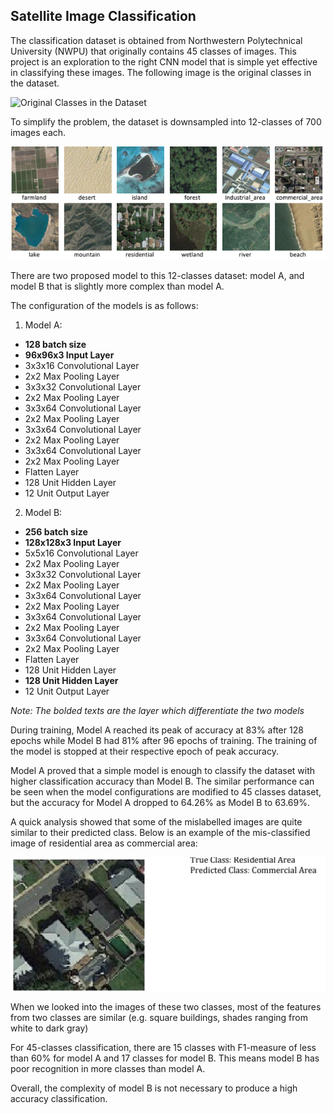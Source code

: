 Satellite Image Classification
---
The classification dataset is obtained from Northwestern Polytechnical University (NWPU) that originally contains 45 classes of images. This project is an exploration to the right CNN model that is simple yet effective in classifying these images. The following image is the original classes in the dataset.

![Original Classes in the Dataset](http://www.escience.cn/system/img?imgId=86962)

To simplify the problem, the dataset is downsampled into 12-classes of 700 images each.

![Downsampled Dataset](12-classes.png)

There are two proposed model to this 12-classes dataset: model A, and model B that is slightly more complex than model A.

The configuration of the models is as follows:

1. Model A:
  -  **128 batch size**
  -  **96x96x3 Input Layer**
  -  3x3x16 Convolutional Layer
  -  2x2 Max Pooling Layer
  -  3x3x32 Convolutional Layer
  -  2x2 Max Pooling Layer
  -  3x3x64 Convolutional Layer
  -  2x2 Max Pooling Layer
  -  3x3x64 Convolutional Layer
  -  2x2 Max Pooling Layer
  -  3x3x64 Convolutional Layer
  -  2x2 Max Pooling Layer
  -  Flatten Layer
  -  128 Unit Hidden Layer
  -  12 Unit Output Layer

2. Model B:
  -  **256 batch size**
  -  **128x128x3 Input Layer**
  -  5x5x16 Convolutional Layer
  -  2x2 Max Pooling Layer
  -  3x3x32 Convolutional Layer
  -  2x2 Max Pooling Layer
  -  3x3x64 Convolutional Layer
  -  2x2 Max Pooling Layer
  -  3x3x64 Convolutional Layer
  -  2x2 Max Pooling Layer
  -  3x3x64 Convolutional Layer
  -  2x2 Max Pooling Layer
  -  Flatten Layer
  -  128 Unit Hidden Layer
  -  **128 Unit Hidden Layer**
  -  12 Unit Output Layer

_Note: The bolded texts are the layer which differentiate the two models_

During training, Model A reached its peak of accuracy at 83% after 128 epochs while Model B had 81% after 96 epochs of training. The training of the model is stopped at their respective epoch of peak accuracy.

Model A proved that a simple model is enough to classify the dataset with higher classification accuracy than Model B. The similar performance can be seen when the model configurations are modified to 45 classes dataset, but the accuracy for Model A dropped to 64.26% as Model B to 63.69%.

A quick analysis showed that some of the mislabelled images are quite similar to their predicted class. Below is an example of the mis-classified image of residential area as commercial area:

![Misclassified Image](12-misclassified.png)

When we looked into the images of these two classes, most of the features from two classes are similar (e.g. square buildings, shades ranging from white to dark gray)

For 45-classes classification, there are 15 classes with F1-measure of less than 60% for model A and 17 classes for model B. This means model B has poor recognition in more classes than model A.

Overall, the complexity of model B is not necessary to produce a high accuracy classification.


[1]: http://www.escience.cn/people/JunweiHan/NWPU-RESISC45.html
[2]: https://github.com/ye-yu/cnn-classification

